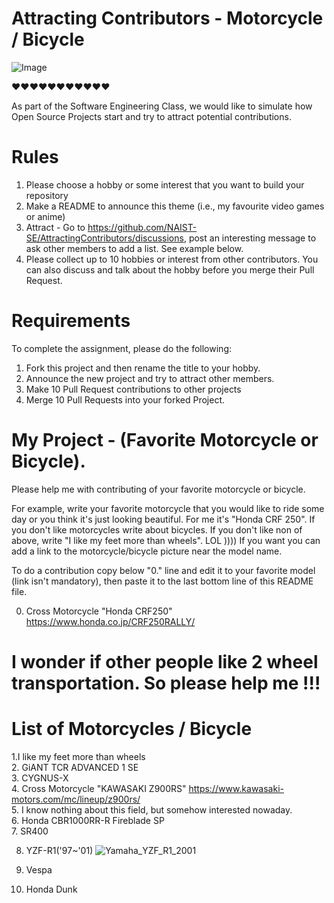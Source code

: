 # Attracting Contributors - Motorcycle / Bicycle
![Image](https://github.com/ani-hovhannisyan/AttractingContributors-Motorcycle-Bicycle/blob/57e452235b531af1893f711de69d0675391fb3fe/CrossRoad_Motorcycle_Honda_CRF250L_Rally.jpg?raw=true)

❤️❤️❤️❤️❤️❤️❤️❤️❤️❤️❤️

As part of the Software Engineering Class, we would like to simulate how Open Source Projects start and try to attract potential contributions.

# Rules

1. Please choose a hobby or some interest that you want to build your repository
2. Make a README to announce this theme (i.e., my favourite video games or anime)
3. Attract - Go to https://github.com/NAIST-SE/AttractingContributors/discussions, post an interesting message to ask other members to add a list. See example below.
4. Please collect up to 10 hobbies or interest from other contributors. You can also discuss and talk about the hobby before you merge their Pull Request.

# Requirements
To complete the assignment, please do the following:
1. Fork this project and then rename the title to your hobby. 
2. Announce the new project and try to attract other members.
3. Make 10 Pull Request contributions to other projects
4. Merge 10 Pull Requests into your forked Project.

# My Project - (Favorite Motorcycle or Bicycle). 

Please help me with contributing of your favorite motorcycle or bicycle.

For example, write your favorite motorcycle that you would like to ride some day or you think it's just looking beautiful. For me it's "Honda CRF 250".
If you don't like  motorcycles write about bicycles.
If you don't like non of above, write "I like my feet more than wheels". LOL ))))
If you want you can add a link to the motorcycle/bicycle picture near the model name.

To do a contribution copy below "0." line and edit it to your favorite model (link isn't mandatory), then paste it to the last bottom line of this README file.

0. Cross Motorcycle "Honda CRF250" https://www.honda.co.jp/CRF250RALLY/

# I wonder if other people like 2 wheel transportation. So please help me !!!

# List of Motorcycles / Bicycle 

1.I like my feet more than wheels </br>
2. GiANT TCR ADVANCED 1 SE </br>
3. CYGNUS-X </br>
4. Cross Motorcycle "KAWASAKI Z900RS" https://www.kawasaki-motors.com/mc/lineup/z900rs/ </br>
5. I know nothing about this field, but somehow interested nowaday. </br>
6. Honda CBR1000RR-R Fireblade SP </br>
7. SR400 </br>


8. YZF-R1('97~'01) ![Yamaha_YZF_R1_2001](https://user-images.githubusercontent.com/69418560/174502130-9aa44548-e6d9-4c69-a9b3-8a1000268a84.jpg) </br>

9. Vespa </br>
10. Honda Dunk

